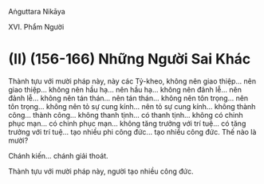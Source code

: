 Aṅguttara Nikāya

XVI. Phẩm Người

# (II) (156-166) Những Người Sai Khác

Thành tựu với mười pháp này, này các Tỷ-kheo, không nên giao thiệp... nên giao thiệp... không nên hầu hạ... nên hầu hạ... không nên đảnh lễ... nên đảnh lễ... không nên tán thán... nên tán thán... không nên tôn trọng... nên tôn trọng... không nên tỏ sự cung kính... nên tỏ sự cung kính... không thành công... thành công... không thanh tịnh... có thanh tịnh... không có chinh phục mạn... có chinh phục mạn... không tăng trưởng với trí tuệ... có tăng trưởng với trí tuệ... tạo nhiều phi công đức... tạo nhiều công đức. Thế nào là mười?

Chánh kiến... chánh giải thoát.

Thành tựu với mười pháp này, người tạo nhiều công đức.

